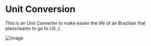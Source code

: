 # Unit Conversion

This is an Unit Converter to make easier the life of an Brazilian that plans/wants to go to US ;)

![image](https://user-images.githubusercontent.com/86192912/158700272-d60763ce-751c-4125-927f-9200629d76b9.png)
